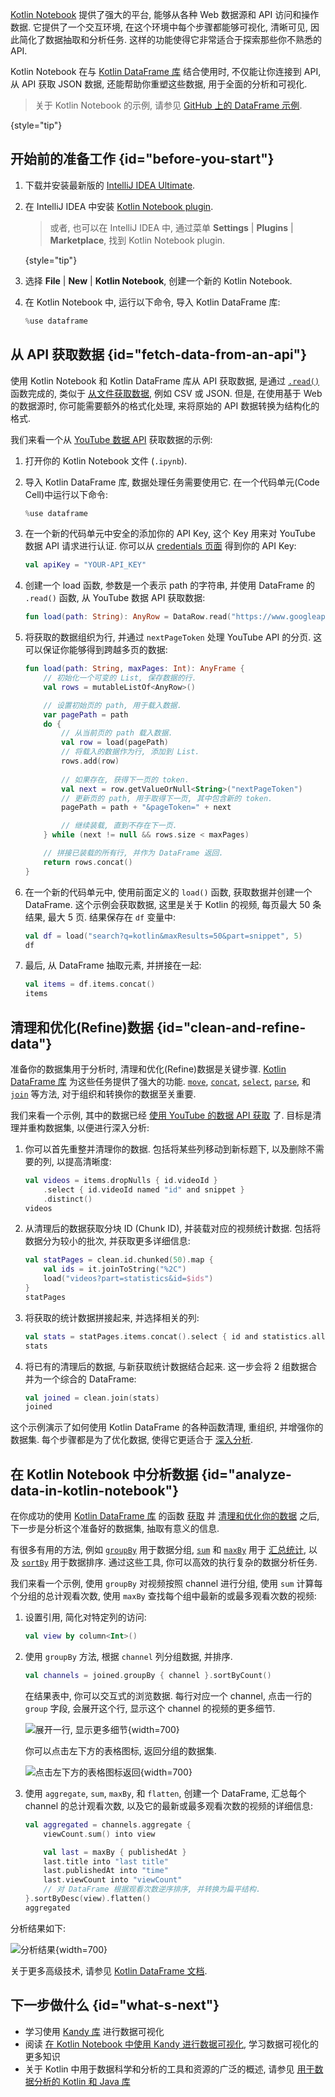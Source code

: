 [//]: # (title: 从 Web 数据源和 API 获取数据)

[Kotlin Notebook](kotlin-notebook-overview.md) 提供了强大的平台, 能够从各种 Web 数据源和 API 访问和操作数据.
它提供了一个交互环境, 在这个环境中每个步骤都能够可视化, 清晰可见, 因此简化了数据抽取和分析任务.
这样的功能使得它非常适合于探索那些你不熟悉的 API.

Kotlin Notebook 在与 [Kotlin DataFrame 库](https://kotlin.github.io/dataframe/gettingstarted.html) 结合使用时,
不仅能让你连接到 API, 从 API 获取 JSON 数据, 还能帮助你重塑这些数据, 用于全面的分析和可视化.

> 关于 Kotlin Notebook 的示例, 请参见 [GitHub 上的 DataFrame 示例](https://github.com/Kotlin/dataframe/blob/master/examples/notebooks/youtube/Youtube.ipynb).
> 
{style="tip"}

## 开始前的准备工作 {id="before-you-start"}

1. 下载并安装最新版的 [IntelliJ IDEA Ultimate](https://www.jetbrains.com/idea/download/?section=mac).
2. 在 IntelliJ IDEA 中安装 [Kotlin Notebook plugin](https://plugins.jetbrains.com/plugin/16340-kotlin-notebook).

   > 或者, 也可以在 IntelliJ IDEA 中, 通过菜单 **Settings** | **Plugins** | **Marketplace**, 找到 Kotlin Notebook plugin.
   >
   {style="tip"}

3. 选择 **File** | **New** | **Kotlin Notebook**, 创建一个新的 Kotlin Notebook.
4. 在 Kotlin Notebook 中, 运行以下命令, 导入 Kotlin DataFrame 库:

   ```kotlin
   %use dataframe
   ```

## 从 API 获取数据 {id="fetch-data-from-an-api"}

使用 Kotlin Notebook 和 Kotlin DataFrame 库从 API 获取数据,  是通过 [`.read()`](https://kotlin.github.io/dataframe/read.html) 
函数完成的, 类似于 [从文件获取数据](data-analysis-work-with-data-sources.md#retrieve-data-from-a-file), 例如 CSV 或 JSON.
但是, 在使用基于 Web 的数据源时, 你可能需要额外的格式化处理, 来将原始的 API 数据转换为结构化的格式.

我们来看一个从 [YouTube 数据 API](https://console.cloud.google.com/apis/library/youtube.googleapis.com) 获取数据的示例:

1. 打开你的 Kotlin Notebook 文件 (`.ipynb`).

2. 导入 Kotlin DataFrame 库, 数据处理任务需要使用它.
   在一个代码单元(Code Cell)中运行以下命令:

   ```kotlin
   %use dataframe
   ```

3. 在一个新的代码单元中安全的添加你的 API Key, 这个 Key 用来对 YouTube 数据 API 请求进行认证.
   你可以从 [credentials 页面](https://console.cloud.google.com/apis/credentials) 得到你的 API Key:

   ```kotlin
   val apiKey = "YOUR-API_KEY"
   ```

4. 创建一个 load 函数, 参数是一个表示 path 的字符串, 并使用 DataFrame 的 `.read()` 函数, 从 YouTube 数据 API 获取数据:

   ```kotlin
   fun load(path: String): AnyRow = DataRow.read("https://www.googleapis.com/youtube/v3/$path&key=$apiKey")
   ```

5. 将获取的数据组织为行, 并通过 `nextPageToken` 处理 YouTube API 的分页.
   这可以保证你能够得到跨越多页的数据:

   ```kotlin
   fun load(path: String, maxPages: Int): AnyFrame {
       // 初始化一个可变的 List, 保存数据的行.
       val rows = mutableListOf<AnyRow>()

       // 设置初始页的 path, 用于载入数据.
       var pagePath = path
       do {
           // 从当前页的 path 载入数据.
           val row = load(pagePath)
           // 将载入的数据作为行, 添加到 List.
           rows.add(row)
          
           // 如果存在, 获得下一页的 token.
           val next = row.getValueOrNull<String>("nextPageToken")
           // 更新页的 path, 用于取得下一页, 其中包含新的 token.
           pagePath = path + "&pageToken=" + next

           // 继续装载, 直到不存在下一页.
       } while (next != null && rows.size < maxPages)

       // 拼接已装载的所有行, 并作为 DataFrame 返回.
       return rows.concat() 
   }
   ```

6. 在一个新的代码单元中, 使用前面定义的 `load()` 函数, 获取数据并创建一个 DataFrame.
   这个示例会获取数据, 这里是关于 Kotlin 的视频, 每页最大 50 条结果, 最大 5 页.
   结果保存在 `df` 变量中:

   ```kotlin
   val df = load("search?q=kotlin&maxResults=50&part=snippet", 5)
   df
   ```

7. 最后, 从 DataFrame 抽取元素, 并拼接在一起:

   ```kotlin
   val items = df.items.concat()
   items
   ```

## 清理和优化(Refine)数据 {id="clean-and-refine-data"}

准备你的数据集用于分析时, 清理和优化(Refine)数据是关键步骤.
[Kotlin DataFrame 库](https://kotlin.github.io/dataframe/gettingstarted.html) 为这些任务提供了强大的功能.
[`move`](https://kotlin.github.io/dataframe/move.html), 
[`concat`](https://kotlin.github.io/dataframe/concatdf.html), [`select`](https://kotlin.github.io/dataframe/select.html), 
[`parse`](https://kotlin.github.io/dataframe/parse.html), 和 [`join`](https://kotlin.github.io/dataframe/join.html) 
等方法, 对于组织和转换你的数据至关重要.

我们来看一个示例, 其中的数据已经 [使用 YouTube 的数据 API 获取](#fetch-data-from-an-api) 了.
目标是清理并重构数据集, 以便进行深入分析:

1. 你可以首先重整并清理你的数据.
   包括将某些列移动到新标题下, 以及删除不需要的列, 以提高清晰度:

   ```kotlin
   val videos = items.dropNulls { id.videoId }
       .select { id.videoId named "id" and snippet }
       .distinct()
   videos
   ```

2. 从清理后的数据获取分块 ID (Chunk ID), 并装载对应的视频统计数据.
   包括将数据分为较小的批次, 并获取更多详细信息:

   ```kotlin
   val statPages = clean.id.chunked(50).map {
       val ids = it.joinToString("%2C")
       load("videos?part=statistics&id=$ids")
   }
   statPages
   ```

3. 将获取的统计数据拼接起来, 并选择相关的列:

   ```kotlin
   val stats = statPages.items.concat().select { id and statistics.all() }.parse()
   stats
   ```

4. 将已有的清理后的数据, 与新获取统计数据结合起来.
   这一步会将 2 组数据合并为一个综合的 DataFrame:

   ```kotlin
   val joined = clean.join(stats)
   joined
   ```

这个示例演示了如何使用 Kotlin DataFrame 的各种函数清理, 重组织, 并增强你的数据集.
每个步骤都是为了优化数据, 使得它更适合于 [深入分析](#analyze-data-in-kotlin-notebook).

## 在 Kotlin Notebook 中分析数据 {id="analyze-data-in-kotlin-notebook"}

在你成功的使用 [Kotlin DataFrame 库](https://kotlin.github.io/dataframe/gettingstarted.html) 的函数
[获取](#fetch-data-from-an-api) 并 [清理和优化你的数据](#clean-and-refine-data) 之后,
下一步是分析这个准备好的数据集, 抽取有意义的信息.

有很多有用的方法, 例如 [`groupBy`](https://kotlin.github.io/dataframe/groupby.html) 用于数据分组,
[`sum`](https://kotlin.github.io/dataframe/sum.html) 和 [`maxBy`](https://kotlin.github.io/dataframe/maxby.html) 
用于 [汇总统计](https://kotlin.github.io/dataframe/summarystatistics.html),
以及 [`sortBy`](https://kotlin.github.io/dataframe/sortby.html) 用于数据排序.
通过这些工具, 你可以高效的执行复杂的数据分析任务.

我们来看一个示例, 使用 `groupBy` 对视频按照 channel 进行分组, 使用 `sum` 计算每个分组的总计观看次数,
使用 `maxBy` 查找每个组中最新的或最多观看次数的视频:

1. 设置引用, 简化对特定列的访问:

   ```kotlin
   val view by column<Int>()
   ```

2. 使用 `groupBy` 方法, 根据 `channel` 列分组数据, 并排序.

   ```kotlin
   val channels = joined.groupBy { channel }.sortByCount()
   ```

   在结果表中, 你可以交互式的浏览数据.
   每行对应一个 channel, 点击一行的 `group` 字段, 会展开这个行, 显示这个 channel 的视频的更多细节.

   ![展开一行, 显示更多细节](results-of-expanding-group-data-analysis.png){width=700}

   你可以点击左下方的表格图标, 返回分组的数据集.

   ![点击左下方的表格图标返回](return-to-grouped-dataset.png){width=700}

3. 使用 `aggregate`, `sum`, `maxBy`, 和 `flatten`, 创建一个 DataFrame,
   汇总每个 channel 的总计观看次数, 以及它的最新或最多观看次数的视频的详细信息:

   ```kotlin
   val aggregated = channels.aggregate {
       viewCount.sum() into view

       val last = maxBy { publishedAt }
       last.title into "last title"
       last.publishedAt into "time"
       last.viewCount into "viewCount"
       // 对 DataFrame 根据观看次数逆序排序, 并转换为扁平结构.
   }.sortByDesc(view).flatten()
   aggregated
   ```

分析结果如下:

![分析结果](kotlin-analysis.png){width=700}

关于更多高级技术, 请参见 [Kotlin DataFrame 文档](https://kotlin.github.io/dataframe/gettingstarted.html).

## 下一步做什么 {id="what-s-next"}

* 学习使用 [Kandy 库](https://kotlin.github.io/kandy/examples.html) 进行数据可视化
* 阅读 [在 Kotlin Notebook 中使用 Kandy 进行数据可视化](data-analysis-visualization.md), 学习数据可视化的更多知识
* 关于 Kotlin 中用于数据科学和分析的工具和资源的广泛的概述, 请参见 [用于数据分析的 Kotlin 和 Java 库](data-analysis-libraries.md)
